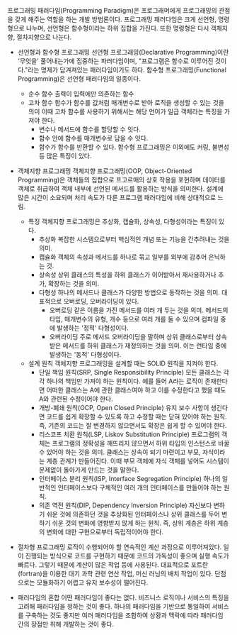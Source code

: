 프로그래밍 패러다임(Programming Paradigm)은 프로그래머에게 프로그래밍의 관점을 갖게 해주는 역할을 하는 개발 방법론이다.
프로그래밍 패러다임은 크게 선언형, 명령형으로 나누며, 선언형은 함수형이라는 하위 집합을 가진다. 또한 명령형은 다시 객체지향, 절차지향으로 나눈다.

- 선언형과 함수형 프로그래밍
	선언형 프로그래밍(Declarative Programming)이란 '무엇을' 풀어내는가에 집중하는 파러다임이며, "프로그램은 함수로 이루어진 것이다."라는 명제가 담겨져있는 패러다임이기도 하다. 함수형 프로그래밍(Functional Programming)은 선언형 패러다임의 일종이다.
	- 순수 함수
		출력이 입력에만 의존하는 함수
	- 고차 함수
		함수가 함수를 값처럼 매개변수로 받아 로직을 생성할 수 있는 것을 의미
		이때 고차 함수를 사용하기 위해서는 해당 언어가 일급 객체라는 특징을 가져야 한다.
		- 변수나 메서드에 함수를 할당할 수 잇다.
		- 함수 안에 함수를 매개변수로 담을 수 잇다.
		- 함수가 함수를 반환할 수 있다.
		함수형 프로그래밍은 이외에도 커링, 불변성 등 많은 특징이 있다.
- 객체지향 프로그래밍
	객체지향 프로그래밍(OOP, Object-Oriented Programming)은 객체들의 집합으로 프고르매의 상호 작용을 포현하며 데이터를 객체로 취급하여 객체 내부에 선언된 메서드를 활용하는 방식을 의미한다. 설계에 많은 시간이 소요되며 처리 속도가 다른 프로그램 패러다임에 비해 상대적으로 느림.
	- 특징
		객체지향 프로그래밍은 추상화, 캡슐화, 상속성, 다형성이라는 특징이 있다.
		- 추상화
			복잡한 시스템으로부터 핵심적인 개념 또는 기능을 간추려내는 것을 의미.
		- 캡슐화
			객체의 속성과 메서드를 하나로 묶고 일부를 외부에 감추어 은닉하는 것.
		- 상속성
			상위 클래스의 특성을 하위 클래스가 이어받아서 재사용하거나 추가, 확장하는 것을 의미.
		- 다형성
			하나의 메서드나 클래스가 다양한 방법으로 동작하는 것을 의미. 대표적으로 오버로딩, 오버라이딩이 있다.
			- 오버로딩
				같은 이름을 가진 메서드를 여러 개 두는 것을 의미. 메서드의 타입, 매개변수의 유형, 개수 등으로 여러 개를 둘 수 있으며 컴파일 중에 발생하는 '정적' 다형성이다.
			- 오버라이딩
				주로 메서드 오버라이딩을 말하며 상위 클래스로부터 상속받은 메서드를 하위 클래스가 재정의하는 것을 의미. 이는 런타임 중에 발생하는 '동적' 다형성이다.
	- 설계 원칙
		객체지향 프로그래밍을 설계할 때는 SOLID 원칙을 지켜야 한다.
		- 단일 책임 원칙(SRP, Single Responsibility Principle)
			모든 클래스는 각각 하나의 책임만 가져야 하는 원칙이다. 예를 들어 A라는 로직이 존재한다면 어떠한 클래스는 A에 관한 클래스여야 하고 이를 수정한다고 했을 때도 A와 관련된 수정이어야 한다.
		- 개방-폐쇄 원칙(OCP, Open Closed Principle)
			유지 보수 사항이 생긴다면 코드를 쉽게 확장할 수 있도록 하고 수정할 때는 닫혀 있어야 하는 원칙. 즉, 기존의 코드는 잘 변경하지 않으면서도 확장은 쉽게 할 수 있어야 한다.
		- 리스코프 치환 원칙(LSP, Liskov Substitution Principle)
			프로그램의 객체는 프로그램의 정확성을 깨뜨리지 않으면서 하위 타입의 인스턴스로 바꿀 수 있어야 하는 것을 의미. 클래스는 상속이 되기 마련이고 부모, 자식이라는 계층 관계가 만들어진다. 이때 부모 객체에 자식 객체를 넣어도 시스템이 문제없이 돌아가게 만드는 것을 말한다.
		- 인터페이스 분리 원칙(ISP, Interface Segregation Principle)
			하나의 일반적인 인터페이스보다 구체적인 여러 개의 인터페이스를 만들어야 하는 원칙.
		- 의존 역전 원칙(DIP, Dependency Inversion Principle)
			자신보다 변하기 쉬운 것에 의존하던 것을 추상화된 인터페이스나 상위 클래스를 두어 변하기 쉬운 것의 변화에 영향받지 않게 하는 원칙. 즉, 상위 계층은 하위 계층의 변화에 대한 구현으로부터 독립적이어야 한다.
- 절차형 프로그래밍
	로직이 수행되어야 할 연속적인 계산 과정으로 이루어져있다. 일이 진행되는 방식으로 코드를 구현하기 때문에 코드의 가독성이 좋으며 실행 속도가 빠르다. 그렇기 때문에 계산이 많은 작업 등에 사용된다. 대표적으로 포트란(fortran)을 이용한 대기 과학 관련 연산 작업, 머신 러닝의 배치 작업이 있다. 단점으로는 모듈화하기 어렵고 유지 보수성이 떨어진다.

- 패러다임의 혼합
	어떤 패러다임이 좋다는 없다. 비즈니스 로직이나 서비스의 특징을 고려해 패러다임을 정하는 것이 좋다. 하나의 패러다임을 기반으로 통일하여 서비스를 구축하는 것도 좋지만 여러 패러다임을 조합하여 상황과 맥락에 따라 패러다임 간의 장점만 취해 개발하는 것이 좋다.